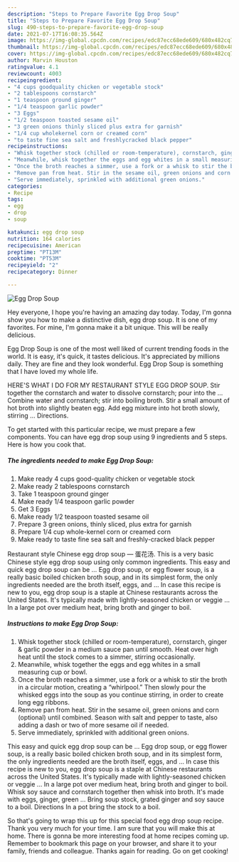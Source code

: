 ```yaml
---
description: "Steps to Prepare Favorite Egg Drop Soup"
title: "Steps to Prepare Favorite Egg Drop Soup"
slug: 490-steps-to-prepare-favorite-egg-drop-soup
date: 2021-07-17T16:08:35.564Z
image: https://img-global.cpcdn.com/recipes/edc87ecc68ede609/680x482cq70/egg-drop-soup-recipe-main-photo.jpg
thumbnail: https://img-global.cpcdn.com/recipes/edc87ecc68ede609/680x482cq70/egg-drop-soup-recipe-main-photo.jpg
cover: https://img-global.cpcdn.com/recipes/edc87ecc68ede609/680x482cq70/egg-drop-soup-recipe-main-photo.jpg
author: Marvin Houston
ratingvalue: 4.1
reviewcount: 4003
recipeingredient:
- "4 cups goodquality chicken or vegetable stock"
- "2 tablespoons cornstarch"
- "1 teaspoon ground ginger"
- "1/4 teaspoon garlic powder"
- "3 Eggs"
- "1/2 teaspoon toasted sesame oil"
- "3 green onions thinly sliced plus extra for garnish"
- "1/4 cup wholekernel corn or creamed corn"
- "to taste fine sea salt and freshlycracked black pepper"
recipeinstructions:
- "Whisk together stock (chilled or room-temperature), cornstarch, ginger &amp; garlic powder in a medium sauce pan until smooth. Heat over high heat until the stock comes to a simmer, stirring occasionally."
- "Meanwhile, whisk together the eggs and egg whites in a small measuring cup or bowl."
- "Once the broth reaches a simmer, use a fork or a whisk to stir the broth in a circular motion, creating a “whirlpool.” Then slowly pour the whisked eggs into the soup as you continue stirring, in order to create long egg ribbons."
- "Remove pan from heat. Stir in the sesame oil, green onions and corn (optional) until combined. Season with salt and pepper to taste, also adding a dash or two of more sesame oil if needed."
- "Serve immediately, sprinkled with additional green onions."
categories:
- Recipe
tags:
- egg
- drop
- soup

katakunci: egg drop soup 
nutrition: 164 calories
recipecuisine: American
preptime: "PT13M"
cooktime: "PT53M"
recipeyield: "2"
recipecategory: Dinner

---
```



![Egg Drop Soup](https://img-global.cpcdn.com/recipes/edc87ecc68ede609/680x482cq70/egg-drop-soup-recipe-main-photo.jpg)

Hey everyone, I hope you're having an amazing day today. Today, I'm gonna show you how to make a distinctive dish, egg drop soup. It is one of my favorites. For mine, I'm gonna make it a bit unique. This will be really delicious.

Egg Drop Soup is one of the most well liked of current trending foods in the world. It is easy, it's quick, it tastes delicious. It's appreciated by millions daily. They are fine and they look wonderful. Egg Drop Soup is something that I have loved my whole life.

HERE&#39;S WHAT I DO FOR MY RESTAURANT STYLE EGG DROP SOUP. Stir together the cornstarch and water to dissolve cornstarch; pour into the … Combine water and cornstarch; stir into boiling broth. Stir a small amount of hot broth into slightly beaten egg. Add egg mixture into hot broth slowly, stirring … Directions.


To get started with this particular recipe, we must prepare a few components. You can have egg drop soup using 9 ingredients and 5 steps. Here is how you cook that.

<!--inarticleads1-->

##### The ingredients needed to make Egg Drop Soup:

1. Make ready 4 cups good-quality chicken or vegetable stock
1. Make ready 2 tablespoons cornstarch
1. Take 1 teaspoon ground ginger
1. Make ready 1/4 teaspoon garlic powder
1. Get 3 Eggs
1. Make ready 1/2 teaspoon toasted sesame oil
1. Prepare 3 green onions, thinly sliced, plus extra for garnish
1. Prepare 1/4 cup whole-kernel corn or creamed corn
1. Make ready to taste fine sea salt and freshly-cracked black pepper


Restaurant style Chinese egg drop soup — 蛋花汤. This is a very basic Chinese style egg drop soup using only common ingredients. This easy and quick egg drop soup can be … Egg drop soup, or egg flower soup, is a really basic boiled chicken broth soup, and in its simplest form, the only ingredients needed are the broth itself, eggs, and … In case this recipe is new to you, egg drop soup is a staple at Chinese restaurants across the United States. It&#39;s typically made with lightly-seasoned chicken or veggie … In a large pot over medium heat, bring broth and ginger to boil. 

<!--inarticleads2-->

##### Instructions to make Egg Drop Soup:

1. Whisk together stock (chilled or room-temperature), cornstarch, ginger &amp; garlic powder in a medium sauce pan until smooth. Heat over high heat until the stock comes to a simmer, stirring occasionally.
1. Meanwhile, whisk together the eggs and egg whites in a small measuring cup or bowl.
1. Once the broth reaches a simmer, use a fork or a whisk to stir the broth in a circular motion, creating a “whirlpool.” Then slowly pour the whisked eggs into the soup as you continue stirring, in order to create long egg ribbons.
1. Remove pan from heat. Stir in the sesame oil, green onions and corn (optional) until combined. Season with salt and pepper to taste, also adding a dash or two of more sesame oil if needed.
1. Serve immediately, sprinkled with additional green onions.


This easy and quick egg drop soup can be … Egg drop soup, or egg flower soup, is a really basic boiled chicken broth soup, and in its simplest form, the only ingredients needed are the broth itself, eggs, and … In case this recipe is new to you, egg drop soup is a staple at Chinese restaurants across the United States. It&#39;s typically made with lightly-seasoned chicken or veggie … In a large pot over medium heat, bring broth and ginger to boil. Whisk soy sauce and cornstarch together then whisk into broth. It&#39;s made with eggs, ginger, green … Bring soup stock, grated ginger and soy sauce to a boil. Directions In a pot bring the stock to a boil. 

So that's going to wrap this up for this special food egg drop soup recipe. Thank you very much for your time. I am sure that you will make this at home. There is gonna be more interesting food at home recipes coming up. Remember to bookmark this page on your browser, and share it to your family, friends and colleague. Thanks again for reading. Go on get cooking!
